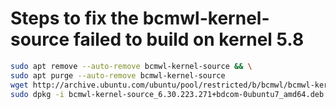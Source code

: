 # Steps to fix the bcmwl-kernel-source failed to build on kernel 5.8

```bash
sudo apt remove --auto-remove bcmwl-kernel-source && \
sudo apt purge --auto-remove bcmwl-kernel-source
wget http://archive.ubuntu.com/ubuntu/pool/restricted/b/bcmwl/bcmwl-kernel-source_6.30.223.271+bdcom-0ubuntu7_amd64.deb
sudo dpkg -i bcmwl-kernel-source_6.30.223.271+bdcom-0ubuntu7_amd64.deb
```



